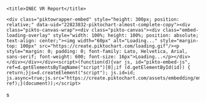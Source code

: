 <!doctype html>
<html lang="en">
  <head>
    
    <title>INEC VR Report</title>
     

  </head>
  <body>
  
  
  
  

    <div class="piktowrapper-embed" style="height: 300px; position: relative;" data-uid="22823832-piktochart-almost-complete-copy"><div class="pikto-canvas-wrap"><div class="pikto-canvas"><div class="embed-loading-overlay" style="width: 100%; height: 100%; position: absolute; text-align: center;"><img width="60px" alt="Loading..." style="margin-top: 100px" src="https://create.piktochart.com/loading.gif"/><p style="margin: 0; padding: 0; font-family: Lato, Helvetica, Arial, sans-serif; font-weight: 600; font-size: 16px">Loading...</p></div></div></div></div><script>(function(d){var js, id="pikto-embed-js", ref=d.getElementsByTagName("script")[0];if (d.getElementById(id)) { return;}js=d.createElement("script"); js.id=id; js.async=true;js.src="https://create.piktochart.com/assets/embedding/embed.js";ref.parentNode.insertBefore(js, ref);}(document));</script>



s
   
  </body>
</html>



